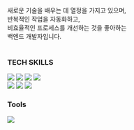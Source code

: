 
<div align=right>

  
</div>
<div align=left>    
  <div>
    새로운 기술을 배우는 데 열정을 가지고 있으며,<br>
    반복적인 작업을 자동화하고,<br>
    비효율적인 프로세스를 개선하는 것을 좋아하는<br>
    백엔드 개발자입니다.
  </div>
  
  <br>
  
  <h3 align="left">TECH SKILLS</h3>

  <img src="https://img.shields.io/static/v1?style=flat-square&message=Typescript&color=blue&logo=typescript&logoColor=FFFFFF&label="/></a>
  <img src="https://img.shields.io/static/v1?style=flat-square&message=NestJs&color=red&logo=nestjs&logoColor=FFFFFF&label="/></a>
  <img src="https://img.shields.io/badge/MySQL-4479A1?style=flat-square&logo=MySQL&logoColor=white"/></a>
  <img src="https://img.shields.io/badge/MongoDB-47A248?style=flat-square&logo=MongoDB&logoColor=white"/></a>
  <br>
  <img src="https://img.shields.io/badge/AWS-000000?style=flat-square&logo=Amazon%20AWS&logoColor=FF9900"/></a>
  <img src="https://img.shields.io/static/v1?style=flat-square&message=Docker&color=blue&logo=docker&logoColor=FFFFFF&label="/></a>
  <img src="https://img.shields.io/static/v1?style=flat-square&message=ElasticStack&color=66b5ae&logo=elasticstack&logoColor=FFFFFF&label="/></a>

  <h3 align="left">Tools</h3>

  <img src="https://img.shields.io/static/v1?style=flat-square&message=GitHub&color=181717&logo=GitHub&logoColor=FFFFFF&label="/></a>
</div>
